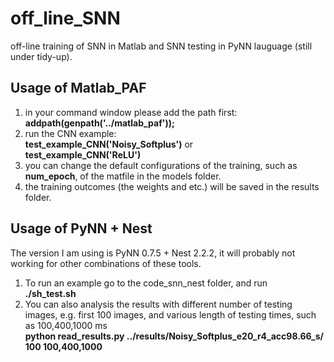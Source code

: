 # off_line_SNN
off-line training of SNN in Matlab and SNN testing in PyNN lauguage (still under tidy-up).

## Usage of Matlab_PAF
1. in your command window please add the path first:  
**addpath(genpath('../matlab_paf'));**  
2. run the CNN example:  
**test_example_CNN('Noisy_Softplus')** or  
**test_example_CNN('ReLU')**
3. you can change the default configurations of the training, such as **num_epoch**, of the matfile in the models folder.
4. the training outcomes (the weights and etc.) will be saved in the results folder.


## Usage of PyNN + Nest
The version I am using is PyNN 0.7.5 + Nest 2.2.2, it will probably not working for other combinations of these tools.  
1. To run an example go to the code_snn_nest folder, and run   
**./sh_test.sh**    
2. You can also analysis the results with different number of testing images, e.g. first 100 images, and various length of testing times, such as 100,400,1000 ms  
**python read_results.py ../results/Noisy_Softplus_e20_r4_acc98.66_s/ 100 100,400,1000**

